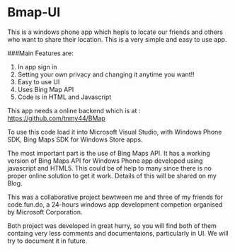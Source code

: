 # Bmap-UI

This is a windows phone app which hepls to locate our friends and others who want to share 
their location.
This is a very simple and easy to use app.

###Main Features are:
1. In app sign in
2. Setting your own privacy and changing it anytime you want!!
3. Easy to use UI 
4. Uses Bing Map API
5. Code is in HTML and Javascript

This app needs a online backend which is at :
https://github.com/tnmy44/BMap

To use this code load it into Microsoft Visual Studio, with Windows Phone SDK,
Bing Maps SDK for Windows Store apps.

The most important part is the use of Bing Maps API. It has a working version of Bing Maps API for Windows Phone app developed using javascript and HTML5. This could be of help to many since there is no proper online solution to 
get it work. Details of this will be shared on my  Blog.

This was a collaborative project bewtween me and three of my friends 
for code.fun.do, a 24-hours windows app development competion organised by Microsoft Corporation.

Both project was developed in great hurry, so you will find both of them
containg very less comments and documentaions, particularly in UI.
We will try to document it in future.

